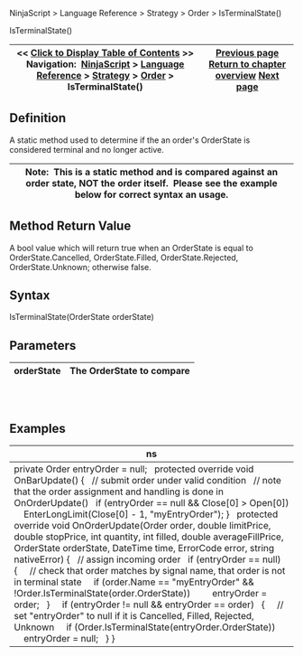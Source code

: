 ﻿
NinjaScript > Language Reference > Strategy > Order > IsTerminalState()

IsTerminalState()

| << [Click to Display Table of Contents](isterminalstate.md) >> **Navigation:**     [NinjaScript](ninjascript.md) > [Language Reference](language_reference_wip.md) > [Strategy](strategy.md) > [Order](order.md) > IsTerminalState() | [Previous page](order.md) [Return to chapter overview](order.md) [Next page](order_methods.md) |
| --- | --- |
## Definition
A static method used to determine if the an order's OrderState is considered terminal and no longer active.
 

| Note:  This is a static method and is compared against an order state, NOT the order itself.  Please see the example below for correct syntax an usage. |
| --- |

## Method Return Value
A bool value which will return true when an OrderState is equal to OrderState.Cancelled, OrderState.Filled, OrderState.Rejected, OrderState.Unknown; otherwise false.
 
## Syntax
IsTerminalState(OrderState orderState)
## Parameters

| orderState | The OrderState to compare |
| --- | --- |
## 
 
## Examples

| ns |
| --- |
| private Order entryOrder = null;   protected override void OnBarUpdate() {    // submit order under valid condition    // note that the order assignment and handling is done in OnOrderUpdate()    if (entryOrder == null && Close[0] > Open[0])      EnterLongLimit(Close[0] - 1, "myEntryOrder"); }   protected override void OnOrderUpdate(Order order, double limitPrice, double stopPrice, int quantity, int filled, double averageFillPrice, OrderState orderState, DateTime time, ErrorCode error, string nativeError) {    // assign incoming order    if (entryOrder == null)    {      // check that order matches by signal name, that order is not in terminal state      if (order.Name == "myEntryOrder" && !Order.IsTerminalState(order.OrderState))          entryOrder = order;    }      if (entryOrder != null && entryOrder == order)    {      // set "entryOrder" to null if it is Cancelled, Filled, Rejected, Unknown      if (Order.IsTerminalState(entryOrder.OrderState))          entryOrder = null;    } } |
